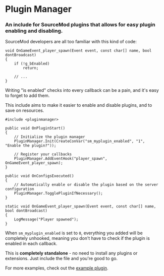 # Plugin Manager

### An include for SourceMod plugins that allows for easy plugin enabling and disabling.

SourceMod developers are all too familiar with this kind of code:

```sourcepawn
void OnGameEvent_player_spawn(Event event, const char[] name, bool dontBroadcast)
{
    if (!g_bEnabled)
        return;
    
    // ...
}
```

Writing "is enabled" checks into every callback can be a pain, and it's easy to forget to add them.

This include aims to make it easier to enable and disable plugins, and to save on resources.

```sourcepawn
#include <pluginmanager>

public void OnPluginStart()
{
	// Initialize the plugin manager
	PluginManager.Init(CreateConVar("sm_myplugin_enabled", "1", "Enable the plugin?"));
	
	// Register your callbacks
	PluginManager.AddEventHook("player_spawn", OnGameEvent_player_spawn);
}

public void OnConfigsExecuted()
{
	// Automatically enable or disable the plugin based on the server configuration
	PluginManager.TogglePluginIfNecessary();
}

static void OnGameEvent_player_spawn(Event event, const char[] name, bool dontBroadcast)
{
	LogMessage("Player spawned");
}
```

When `sm_myplugin_enabled` is set to `0`, everything you added will be completely unhooked, meaning you don't have to check if the plugin is enabled in each callback.

This is **completely standalone** - no need to install any plugins or extensions. Just include the file and you're good to go.

For more examples, check out the [example plugin](https://github.com/Mikusch/pluginmanager/blob/master/addons/sourcemod/scripting/pluginmanager_test.sp).